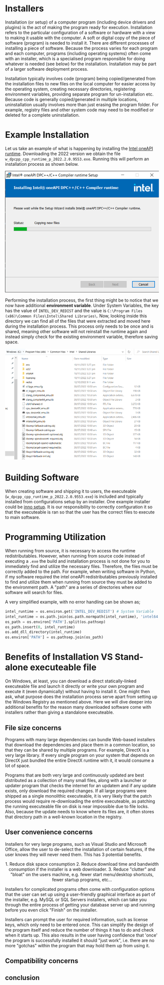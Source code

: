 # Installers

Installation (or setup) of a computer program (including device drivers and plugins) is the act of making the program ready for execution. Installation refers to the particular configuration of a software or hardware with a view to making it usable with the computer. A soft or digital copy of the piece of software (program) is needed to install it. There are different processes of installing a piece of software. Because the process varies for each program and each computer, programs (including operating systems) often come with an installer, which is a specialised program responsible for doing whatever is needed (see below) for the installation. Installation may be part of a larger software deployment process.

Installation typically involves code (program) being copied/generated from the installation files to new files on the local computer for easier access by the operating system, creating necessary directories, registering environment variables, providing separate program for un-installation etc. Because code is generally copied/generated in multiple locations, uninstallation usually involves more than just erasing the program folder. For example, registry files and other system code may need to be modified or deleted for a complete uninstallation.

# Example Installation

Let us take an example of what is happening by installing the [Intel oneAPI runtime](https://www.intel.com/content/www/us/en/developer/articles/tool/compilers-redistributable-libraries-by-version.html). Downloading the 2022 version we obtain the file `w_dpcpp_cpp_runtime_p_2022.2.0.9553.exe`. Running this will perform an installation process as shown below.

![](./images/intel_oneAPI.PNG)

Performing the installation process, the first thing might be to notice that we now have additional **environment variable**. Under System Variables, the key has the value of `INTEL_DEV_REDIST` and the value is `C:\Program Files (x86)\Common Files\Intel\Shared Libraries\`. Now, looking inside this directory we can find all of the files that were extracted and moved here during the installation process. This process only needs to be once and is shared, meaning other software will not reinstall the runtime again and instead simply check for the existing environment variable, therefore saving space.

![](./images/intel_oneAPI_installed.PNG)

# Building Software

When creating software and shipping it to users, the executeable (`w_dpcpp_cpp_runtime_p_2022.2.0.9553.exe`) is included and typically installed from configurations setup by an installer. One example installer could be [inno setup](https://jrsoftware.org/isinfo.php). It is our responsibility to correctly configuration it so that the executeable is ran so that the user has the correct files to execute to main software.

# Programming Utilization

When running from source, it is necessary to access the runtime redistributables. However, when running from source code instead of executing a `.exe` the build and installation process is not done for you to immediately find and utilize the necessary files. Therefore, the files must be correctly added to the path. For example, when writing software in Python, if my software required the intel oneAPI redistributables previously installed to find and utilize them when running from source they must be added to the environment path. A "path" are a series of directories where our software will search for files.

A very simplified example, with no error handling can be shown as;

```python
intel_runtime = os.environ.get('INTEL_DEV_REDIST') # System Variable
intel_runtime = os.path.join(os.path.normpath(intel_runtime), 'intel64')
os_path = os.environ['PATH'].split(os.pathsep)
os_path.insert(0, intel_runtime)
os.add_dll_directory(intel_runtime)
os.environ['PATH'] = os.pathsep.join(os_path)

```

# Benefits of Installation VS Stand-alone executeable file

On Windows, at least, you can download a direct statically-linked executeable file and launch it directly or write your own program and execute it (even dynamically) without having to install it. One might then ask, what purpose does the installation process serve apart from setting up the Windows Registry as mentioned above. Here we will dive deeper into additional benefits for the reason many downloaded software come with installers rather than giving a standalone executeable.

## File size concerns

Programs with many large dependencies can bundle Web-based installers that download the dependencies and place them in a common location, so that they can be shared by multiple programs. For example, DirectX is a very large library. If every single program on your system that depends on DirectX just bundled the entire DirectX runtime with it, it would consume a lot of space.

Programs that are both very large and continuously updated are best distributed as a collection of many small files, along with a launcher or updater program that checks the internet for an updatem and if any update exists, only download the required changes. If all large programs were shipped as a single monolithic executeable, it is very likely that the patch process would require re-downloading the entire executeable, as patching the running executeable file on disk is near impossible due to file locks. Also, because the update needs to know where its files are, it often stores that directory path in a well-known location in the registry.

## User convenience concerns

Installers for very large programs, such as Visual Studio and Microsoft Office, allow the user to de-select the installation of certain features, if the user knows they will never need them. This has 3 potential benefits.

<p align="center">
1. Reduce disk space consumption
2. Reduce download time and bandwidth consumption if the installer is a web downloader.
3. Reduce "clutter" and "bloat" on the users machine, e.g. fewer start menu/desktop shortcuts, fewer startup programs, etc...
</p>

Installers for complicated programs often come with configuration options that the user can set up using a user-friendly graphical interface as part of the installer, e.g. MySQL or SQL Servers installers, which can take you through the entire process of getting your database server up and running before you even click "Finish" on the installer.

Installers can prompt the user for required information, such as license keys, which only need to be entered once. This can simplify the design of the program itself and reduce the number of things it has to do and check when it starts up. This also results in the user having confidence that 'once' the program is successfully installed it should "just work", i.e. there are no more "gotchas" within the program that may hold them up from using it.

## Compatibility concerns

## conclusion

